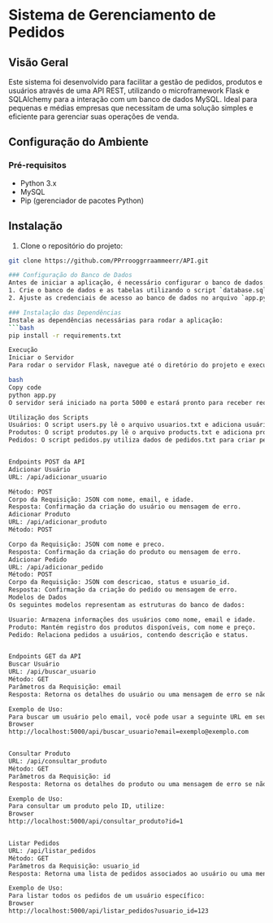 # Sistema de Gerenciamento de Pedidos

## Visão Geral
Este sistema foi desenvolvido para facilitar a gestão de pedidos, produtos e usuários através de uma API REST, utilizando o microframework Flask e SQLAlchemy para a interação com um banco de dados MySQL. Ideal para pequenas e médias empresas que necessitam de uma solução simples e eficiente para gerenciar suas operações de venda.

## Configuração do Ambiente

### Pré-requisitos
- Python 3.x
- MySQL
- Pip (gerenciador de pacotes Python)

## Instalação

1. Clone o repositório do projeto:

```bash
git clone https://github.com/PPrrooggrraammeerr/API.git

### Configuração do Banco de Dados
Antes de iniciar a aplicação, é necessário configurar o banco de dados:
1. Crie o banco de dados e as tabelas utilizando o script `database.sql`.
2. Ajuste as credenciais de acesso ao banco de dados no arquivo `app.py` conforme seu ambiente.

### Instalação das Dependências
Instale as dependências necessárias para rodar a aplicação:
```bash
pip install -r requirements.txt

Execução
Iniciar o Servidor
Para rodar o servidor Flask, navegue até o diretório do projeto e execute:

bash
Copy code
python app.py
O servidor será iniciado na porta 5000 e estará pronto para receber requisições HTTP.

Utilização dos Scripts
Usuários: O script users.py lê o arquivo usuarios.txt e adiciona usuários ao banco de dados através da API.
Produtos: O script produtos.py lê o arquivo products.txt e adiciona produtos ao banco de dados através da API.
Pedidos: O script pedidos.py utiliza dados de pedidos.txt para criar pedidos associados a usuários existentes.


Endpoints POST da API
Adicionar Usuário
URL: /api/adicionar_usuario

Método: POST
Corpo da Requisição: JSON com nome, email, e idade.
Resposta: Confirmação da criação do usuário ou mensagem de erro.
Adicionar Produto
URL: /api/adicionar_produto
Método: POST

Corpo da Requisição: JSON com nome e preco.
Resposta: Confirmação da criação do produto ou mensagem de erro.
Adicionar Pedido
URL: /api/adicionar_pedido
Método: POST
Corpo da Requisição: JSON com descricao, status e usuario_id.
Resposta: Confirmação da criação do pedido ou mensagem de erro.
Modelos de Dados
Os seguintes modelos representam as estruturas do banco de dados:

Usuario: Armazena informações dos usuários como nome, email e idade.
Produto: Mantém registro dos produtos disponíveis, com nome e preço.
Pedido: Relaciona pedidos a usuários, contendo descrição e status.


Endpoints GET da API
Buscar Usuário
URL: /api/buscar_usuario
Método: GET
Parâmetros da Requisição: email
Resposta: Retorna os detalhes do usuário ou uma mensagem de erro se não encontrado.

Exemplo de Uso:
Para buscar um usuário pelo email, você pode usar a seguinte URL em seu navegador ou cliente HTTP:
Browser
http://localhost:5000/api/buscar_usuario?email=exemplo@exemplo.com


Consultar Produto
URL: /api/consultar_produto
Método: GET
Parâmetros da Requisição: id
Resposta: Retorna os detalhes do produto ou uma mensagem de erro se não encontrado.

Exemplo de Uso:
Para consultar um produto pelo ID, utilize:
Browser
http://localhost:5000/api/consultar_produto?id=1


Listar Pedidos
URL: /api/listar_pedidos
Método: GET
Parâmetros da Requisição: usuario_id
Resposta: Retorna uma lista de pedidos associados ao usuário ou uma mensagem de erro se não encontrado.

Exemplo de Uso:
Para listar todos os pedidos de um usuário específico:
Browser
http://localhost:5000/api/listar_pedidos?usuario_id=123
